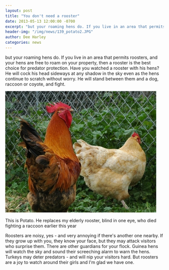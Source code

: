 ```yaml
---
layout: post
title: "You don't need a rooster"
date: 2013-05-13 12:00:00 -0700
excerpt: "but your roaming hens do. If you live in an area that permits roosters, and your hens are ..."
header-img: "/img/news/139_potato2.JPG"
author: Dee Harley
categories: news
---
```

but your roaming hens do. If you live in an area that permits
roosters, and your hens are free to roam on your property, then a
rooster is the best choice for predator protection. Have you watched a
rooster with his hens? He will cock his head sideways at any shadow in
the sky even as the hens continue to scratch without worry. He will
stand between them and a dog, raccoon or coyote, and fight.

![image](/img/news/139_potato2.JPG)

This is Potato. He replaces my elderly rooster, blind in one eye, who
died fighting a raccoon earlier this year

Roosters are noisy, yes - and very annoying if there's another one
nearby. If they grow up with you, they know your face, but they may
attack visitors who surprise them. There are other guardians for your
flock. Guinea hens will watch the sky and sound their screeching alarm
to warn the hens. Turkeys may deter predators - and will nip your
visitors hard. But roosters are a joy to watch around their girls and
I'm glad we have one.

